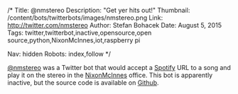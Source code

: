 /*
Title: @nmstereo
Description: "Get yer hits out!"
Thumbnail: /content/bots/twitterbots/images/nmstereo.png
Link: http://twitter.com/nmstereo
Author: Stefan Bohacek
Date: August 5, 2015
Tags: twitter,twitterbot,inactive,opensource,open source,python,NixonMcInnes,iot,raspberry pi

Nav: hidden
Robots: index,follow
*/

[@nmstereo](https://twitter.com/nmstereo) was a Twitter bot that would accept a [Spotify](https://www.spotify.com/) URL to a song and play it on the stereo in the [NixonMcInnes](https://twitter.com/nixonmcinnes) office. This bot is apparently inactive, but the source code is available on [Github](https://github.com/nixmc/nmstereo-enterprise-edition/).